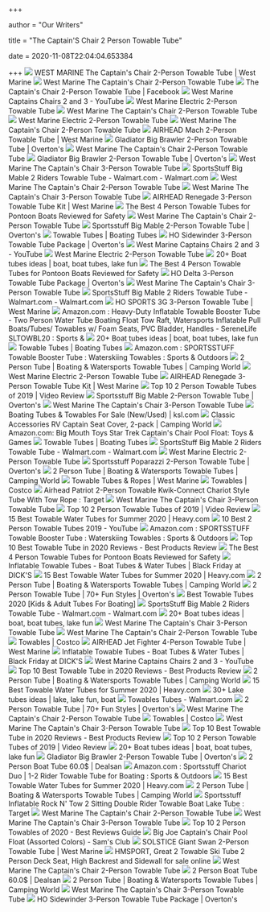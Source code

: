 +++
        
author = "Our Writers"
        
title = "The Captain'S Chair 2 Person Towable Tube"
        
date = 2020-11-08T22:04:04.653384
        
+++
[ ![](https://newcontent.westmarine.com/content/images/catalog/full/18459230_FUL.jpg)](https://newcontent.westmarine.com/content/images/catalog/full/18459230_FUL.jpg) WEST MARINE The Captain's Chair 2-Person Towable Tube | West Marine
[ ![](https://newcontent.westmarine.com/content/images/catalog/large/18459248_LRG.jpg)](https://newcontent.westmarine.com/content/images/catalog/large/18459248_LRG.jpg) West Marine The Captain's Chair 2-Person Towable Tube
[ ![](https://lookaside.fbsbx.com/lookaside/crawler/media/?media_id=2304774466275856)](https://lookaside.fbsbx.com/lookaside/crawler/media/?media_id=2304774466275856) The Captain's Chair 2-Person Towable Tube | Facebook
[ ![](https://i.ytimg.com/vi/TLyC_eA0SDo/maxresdefault.jpg)](https://i.ytimg.com/vi/TLyC_eA0SDo/maxresdefault.jpg) West Marine Captains Chairs 2 and 3 - YouTube
[ ![](https://newcontent.westmarine.com/content/images/catalog/large/18237909_LRG.jpg)](https://newcontent.westmarine.com/content/images/catalog/large/18237909_LRG.jpg) West Marine Electric 2-Person Towable Tube
[ ![](https://newcontent.westmarine.com/content/images/catalog/large/14807168.jpg)](https://newcontent.westmarine.com/content/images/catalog/large/14807168.jpg) West Marine The Captain's Chair 2-Person Towable Tube
[ ![](https://newcontent.westmarine.com/content/images/catalog/large/16207508_LRG.jpeg)](https://newcontent.westmarine.com/content/images/catalog/large/16207508_LRG.jpeg) West Marine Electric 2-Person Towable Tube
[ ![](https://newcontent.westmarine.com/content/images/catalog/large/16225260_LRG.jpeg)](https://newcontent.westmarine.com/content/images/catalog/large/16225260_LRG.jpeg) West Marine The Captain's Chair 2-Person Towable Tube
[ ![](https://newcontent.westmarine.com/content/images/catalog/full/19362664_FUL.16092019113001.jpg)](https://newcontent.westmarine.com/content/images/catalog/full/19362664_FUL.16092019113001.jpg) AIRHEAD Mach 2-Person Towable Tube | West Marine
[ ![](https://www.overtons.com/dw/image/v2/BCJK_PRD/on/demandware.static/-/Sites-global-master-catalog/default/dwfb4a1817/images/large/321558_2.jpg?sw=600&sh=600&sm=fit)](https://www.overtons.com/dw/image/v2/BCJK_PRD/on/demandware.static/-/Sites-global-master-catalog/default/dwfb4a1817/images/large/321558_2.jpg?sw=600&sh=600&sm=fit) Gladiator Big Brawler 2-Person Towable Tube | Overton's
[ ![](https://newcontent.westmarine.com/content/images/catalog/large/18609362_LRG.jpg)](https://newcontent.westmarine.com/content/images/catalog/large/18609362_LRG.jpg) West Marine The Captain's Chair 2-Person Towable Tube
[ ![](https://www.overtons.com/dw/image/v2/BCJK_PRD/on/demandware.static/-/Sites-global-master-catalog/default/dw4826c637/images/large/321558_4.jpg?sw=1350&sh=1000&sm=fit)](https://www.overtons.com/dw/image/v2/BCJK_PRD/on/demandware.static/-/Sites-global-master-catalog/default/dw4826c637/images/large/321558_4.jpg?sw=1350&sh=1000&sm=fit) Gladiator Big Brawler 2-Person Towable Tube | Overton's
[ ![](https://newcontent.westmarine.com/content/images/catalog/large/19101567_LRG.jpg)](https://newcontent.westmarine.com/content/images/catalog/large/19101567_LRG.jpg) West Marine The Captain's Chair 3-Person Towable Tube
[ ![](https://i5.walmartimages.com/asr/61c508aa-e810-40c8-ad28-94866b5ae8f0_1.5541038a5cf974711c0c72924dccb116.jpeg)](https://i5.walmartimages.com/asr/61c508aa-e810-40c8-ad28-94866b5ae8f0_1.5541038a5cf974711c0c72924dccb116.jpeg) SportsStuff Big Mable 2 Riders Towable Tube - Walmart.com - Walmart.com
[ ![](https://newcontent.westmarine.com/content/images/catalog/large/15100035_LRG.jpg)](https://newcontent.westmarine.com/content/images/catalog/large/15100035_LRG.jpg) West Marine The Captain's Chair 2-Person Towable Tube
[ ![](https://newcontent.westmarine.com/content/images/catalog/large/16959108_LRG.jpg)](https://newcontent.westmarine.com/content/images/catalog/large/16959108_LRG.jpg) West Marine The Captain's Chair 3-Person Towable Tube
[ ![](https://newcontent.westmarine.com/content/images/catalog/full/19637404_FUL.16092019083007.jpg)](https://newcontent.westmarine.com/content/images/catalog/full/19637404_FUL.16092019083007.jpg) AIRHEAD Renegade 3-Person Towable Tube Kit | West Marine
[ ![](https://pontoonopedia.com/wp-content/uploads/2018/02/4-person-towable.jpg)](https://pontoonopedia.com/wp-content/uploads/2018/02/4-person-towable.jpg) The Best 4 Person Towable Tubes for Pontoon Boats Reviewed for Safety
[ ![](https://newcontent.westmarine.com/content/images/catalog/large/18459206_LRG.jpg)](https://newcontent.westmarine.com/content/images/catalog/large/18459206_LRG.jpg) West Marine The Captain's Chair 2-Person Towable Tube
[ ![](https://www.overtons.com/dw/image/v2/BCJK_PRD/on/demandware.static/-/Sites-global-master-catalog/default/dw66d2b517/images/large/356458_2.jpg?sw=1350&sh=1000&sm=fit)](https://www.overtons.com/dw/image/v2/BCJK_PRD/on/demandware.static/-/Sites-global-master-catalog/default/dw66d2b517/images/large/356458_2.jpg?sw=1350&sh=1000&sm=fit) Sportsstuff Big Mable 2-Person Towable Tube | Overton's
[ ![](https://www.wholesalemarine.com/product_images/uploaded_images/skitubes.jpg)](https://www.wholesalemarine.com/product_images/uploaded_images/skitubes.jpg) Towable Tubes | Boating Tubes
[ ![](https://www.overtons.com/dw/image/v2/BCJK_PRD/on/demandware.static/-/Sites-global-master-catalog/default/dw9ddb52b5/images/large/331947_1.jpg?sw=1350&sh=1000&sm=fit)](https://www.overtons.com/dw/image/v2/BCJK_PRD/on/demandware.static/-/Sites-global-master-catalog/default/dw9ddb52b5/images/large/331947_1.jpg?sw=1350&sh=1000&sm=fit) HO Sidewinder 3-Person Towable Tube Package | Overton's
[ ![](https://i.ytimg.com/vi/tCWHglWK9GI/hqdefault.jpg)](https://i.ytimg.com/vi/tCWHglWK9GI/hqdefault.jpg) West Marine Captains Chairs 2 and 3 - YouTube
[ ![](https://newcontent.westmarine.com/content/images/catalog/large/16207474_LRG.jpeg)](https://newcontent.westmarine.com/content/images/catalog/large/16207474_LRG.jpeg) West Marine Electric 2-Person Towable Tube
[ ![](https://i.pinimg.com/236x/7b/00/da/7b00da8141b4f152026e6496366dd6db--water-tube-boating-fun.jpg)](https://i.pinimg.com/236x/7b/00/da/7b00da8141b4f152026e6496366dd6db--water-tube-boating-fun.jpg) 20+ Boat tubes ideas | boat, boat tubes, lake fun
[ ![](https://pontoonopedia.com/wp-content/uploads/2018/02/bandwagon-2x2.jpg)](https://pontoonopedia.com/wp-content/uploads/2018/02/bandwagon-2x2.jpg) The Best 4 Person Towable Tubes for Pontoon Boats Reviewed for Safety
[ ![](https://www.overtons.com/dw/image/v2/BCJK_PRD/on/demandware.static/-/Sites-global-master-catalog/default/dw6977cc38/images/large/109595_3.jpg?sw=1350&sh=1000&sm=fit)](https://www.overtons.com/dw/image/v2/BCJK_PRD/on/demandware.static/-/Sites-global-master-catalog/default/dw6977cc38/images/large/109595_3.jpg?sw=1350&sh=1000&sm=fit) HO Delta 3-Person Towable Tube Package | Overton's
[ ![](https://newcontent.westmarine.com/content/images/catalog/large/13565544_LRG.jpg)](https://newcontent.westmarine.com/content/images/catalog/large/13565544_LRG.jpg) West Marine The Captain's Chair 3-Person Towable Tube
[ ![](https://i5.walmartimages.com/asr/531585fd-36cb-42d6-b5c0-40cfea686372_1.5e0802544e1943a05a04079e9edcecab.jpeg)](https://i5.walmartimages.com/asr/531585fd-36cb-42d6-b5c0-40cfea686372_1.5e0802544e1943a05a04079e9edcecab.jpeg) SportsStuff Big Mable 2 Riders Towable Tube - Walmart.com - Walmart.com
[ ![](https://newcontent.westmarine.com/content/images/catalog/full/19362854_FUL.04042019103001.jpg)](https://newcontent.westmarine.com/content/images/catalog/full/19362854_FUL.04042019103001.jpg) HO SPORTS 3G 3-Person Towable Tube | West Marine
[ ![](https://images-na.ssl-images-amazon.com/images/I/81P%2BwrHmqwL._AC_SX425_.jpg)](https://images-na.ssl-images-amazon.com/images/I/81P%2BwrHmqwL._AC_SX425_.jpg) Amazon.com : Heavy-Duty Inflatable Towable Booster Tube - Two Person Water  Tube Boating Float Tow Raft, Watersports Inflatable Pull Boats/Tubes/ Towables w/ Foam Seats, PVC Bladder, Handles - SereneLife SLTOWBL20 :  Sports &
[ ![](https://i.pinimg.com/236x/4f/67/f9/4f67f96f8c492a45373c49ce0888432e--crazy-things-things-to-do.jpg)](https://i.pinimg.com/236x/4f/67/f9/4f67f96f8c492a45373c49ce0888432e--crazy-things-things-to-do.jpg) 20+ Boat tubes ideas | boat, boat tubes, lake fun
[ ![](https://cdn11.bigcommerce.com/s-6rtev5owwo/images/stencil/190x250/w/api5ug2tk__51241.original.jpg)](https://cdn11.bigcommerce.com/s-6rtev5owwo/images/stencil/190x250/w/api5ug2tk__51241.original.jpg) Towable Tubes | Boating Tubes
[ ![](https://images-na.ssl-images-amazon.com/images/I/811qkLAV7GL._AC_SL1500_.jpg)](https://images-na.ssl-images-amazon.com/images/I/811qkLAV7GL._AC_SL1500_.jpg) Amazon.com : SPORTSSTUFF Towable Booster Tube : Waterskiing Towables :  Sports & Outdoors
[ ![](https://www.campingworld.com/dw/image/v2/BCJK_PRD/on/demandware.static/-/Sites-global-master-catalog/default/dwe6dad42c/images/large/357413_1.jpg?sw=195&sh=195&sm=fit)](https://www.campingworld.com/dw/image/v2/BCJK_PRD/on/demandware.static/-/Sites-global-master-catalog/default/dwe6dad42c/images/large/357413_1.jpg?sw=195&sh=195&sm=fit) 2 Person Tube | Boating & Watersports Towable Tubes | Camping World
[ ![](https://newcontent.westmarine.com/content/images/catalog/large/18237917_LRG.jpg)](https://newcontent.westmarine.com/content/images/catalog/large/18237917_LRG.jpg) West Marine Electric 2-Person Towable Tube
[ ![](https://newcontent.westmarine.com/content/images/catalog/full/19821933_FUL.05022020113010.jpg)](https://newcontent.westmarine.com/content/images/catalog/full/19821933_FUL.05022020113010.jpg) AIRHEAD Renegade 3-Person Towable Tube Kit | West Marine
[ ![](https://images.ezvid.com/image/upload/fl_immutable_cache/e_trim/c_pad,f_auto,h_300,w_600,q_auto:eco/mhomk5un3f0a6qgxbgan)](https://images.ezvid.com/image/upload/fl_immutable_cache/e_trim/c_pad,f_auto,h_300,w_600,q_auto:eco/mhomk5un3f0a6qgxbgan) Top 10 2 Person Towable Tubes of 2019 | Video Review
[ ![](https://www.overtons.com/dw/image/v2/BCJK_PRD/on/demandware.static/-/Sites-global-master-catalog/default/dwc3db35a7/images/large/356458_3.jpg?sw=1350&sh=1000&sm=fit)](https://www.overtons.com/dw/image/v2/BCJK_PRD/on/demandware.static/-/Sites-global-master-catalog/default/dwc3db35a7/images/large/356458_3.jpg?sw=1350&sh=1000&sm=fit) Sportsstuff Big Mable 2-Person Towable Tube | Overton's
[ ![](https://newcontent.westmarine.com/content/images/catalog/large/16959074_LRG.jpg)](https://newcontent.westmarine.com/content/images/catalog/large/16959074_LRG.jpg) West Marine The Captain's Chair 3-Person Towable Tube
[ ![](https://img.ksl.com/mx/mplace-classifieds.ksl.com/945323-1603078318-551860.jpg?filter=marketplace/400x300_cropped)](https://img.ksl.com/mx/mplace-classifieds.ksl.com/945323-1603078318-551860.jpg?filter=marketplace/400x300_cropped) Boating Tubes & Towables For Sale (New/Used) | ksl.com
[ ![](https://www.campingworld.com/dw/image/v2/BCJK_PRD/on/demandware.static/-/Sites-global-master-catalog/default/dw49b0318e/images/large/115246_1.jpg?sw=1350&sh=1000&sm=fit)](https://www.campingworld.com/dw/image/v2/BCJK_PRD/on/demandware.static/-/Sites-global-master-catalog/default/dw49b0318e/images/large/115246_1.jpg?sw=1350&sh=1000&sm=fit) Classic Accessories RV Captain Seat Cover, 2-pack | Camping World
[ ![](https://images-na.ssl-images-amazon.com/images/I/61rCQPr%2BnGL._AC_SX425_.jpg)](https://images-na.ssl-images-amazon.com/images/I/61rCQPr%2BnGL._AC_SX425_.jpg) Amazon.com: Big Mouth Toys Star Trek Captain's Chair Pool Float: Toys &  Games
[ ![](https://cdn11.bigcommerce.com/s-6rtev5owwo/images/stencil/190x250/w/apionllos__92748.original.jpg)](https://cdn11.bigcommerce.com/s-6rtev5owwo/images/stencil/190x250/w/apionllos__92748.original.jpg) Towable Tubes | Boating Tubes
[ ![](https://i5.walmartimages.com/asr/76009cb7-6998-4b0e-bd77-3b4257f612c0_1.0b243b7974675a147efed19e4855e157.jpeg)](https://i5.walmartimages.com/asr/76009cb7-6998-4b0e-bd77-3b4257f612c0_1.0b243b7974675a147efed19e4855e157.jpeg) SportsStuff Big Mable 2 Riders Towable Tube - Walmart.com - Walmart.com
[ ![](https://newcontent.westmarine.com/content/images/catalog/large/14807424_LRG.jpg)](https://newcontent.westmarine.com/content/images/catalog/large/14807424_LRG.jpg) West Marine Electric 2-Person Towable Tube
[ ![](https://www.overtons.com/dw/image/v2/BCJK_PRD/on/demandware.static/-/Sites-global-master-catalog/default/dw5f27ad7c/images/large/330671_2.jpg?sw=1350&sh=1000&sm=fit)](https://www.overtons.com/dw/image/v2/BCJK_PRD/on/demandware.static/-/Sites-global-master-catalog/default/dw5f27ad7c/images/large/330671_2.jpg?sw=1350&sh=1000&sm=fit) Sportsstuff Poparazzi 2-Person Towable Tube | Overton's
[ ![](https://www.campingworld.com/dw/image/v2/BCJK_PRD/on/demandware.static/-/Sites-global-master-catalog/default/dw525d8a7f/images/large/350963_1.jpg?sw=195&sh=195&sm=fit)](https://www.campingworld.com/dw/image/v2/BCJK_PRD/on/demandware.static/-/Sites-global-master-catalog/default/dw525d8a7f/images/large/350963_1.jpg?sw=195&sh=195&sm=fit) 2 Person Tube | Boating & Watersports Towable Tubes | Camping World
[ ![](https://newcontent.westmarine.com/content/images/catalog/full/19776178_FUL.25112019100037.jpg)](https://newcontent.westmarine.com/content/images/catalog/full/19776178_FUL.25112019100037.jpg) Towable Tubes & Ropes | West Marine
[ ![](https://images.costco-static.com/ImageDelivery/imageService?profileId=12026540&imageId=100391061-847__1&recipeName=350)](https://images.costco-static.com/ImageDelivery/imageService?profileId=12026540&imageId=100391061-847__1&recipeName=350) Towables | Costco
[ ![](https://target.scene7.com/is/image/Target/GUEST_deacdfa5-7165-4925-b831-e0699daf20d2?wid=488&hei=488&fmt=pjpeg)](https://target.scene7.com/is/image/Target/GUEST_deacdfa5-7165-4925-b831-e0699daf20d2?wid=488&hei=488&fmt=pjpeg) Airhead Patriot 2-Person Towable Kwik-Connect Chariot Style Tube With Tow  Rope : Target
[ ![](https://newcontent.westmarine.com/content/images/catalog/large/17952706_LRG.jpg)](https://newcontent.westmarine.com/content/images/catalog/large/17952706_LRG.jpg) West Marine The Captain's Chair 3-Person Towable Tube
[ ![](https://images.ezvid.com/image/upload/fl_immutable_cache/e_trim/c_pad,f_auto,h_270,q_auto:eco/p97j69hbglnc05zq90ei)](https://images.ezvid.com/image/upload/fl_immutable_cache/e_trim/c_pad,f_auto,h_270,q_auto:eco/p97j69hbglnc05zq90ei) Top 10 2 Person Towable Tubes of 2019 | Video Review
[ ![](https://heavy.com/wp-content/uploads/2019/04/43688834_s.jpg?quality=65&strip=all)](https://heavy.com/wp-content/uploads/2019/04/43688834_s.jpg?quality=65&strip=all) 15 Best Towable Water Tubes for Summer 2020 | Heavy.com
[ ![](https://i.ytimg.com/vi/rdQCh6WWy34/maxresdefault.jpg)](https://i.ytimg.com/vi/rdQCh6WWy34/maxresdefault.jpg) 10 Best 2 Person Towable Tubes 2019 - YouTube
[ ![](https://images-na.ssl-images-amazon.com/images/I/917yh6DVQ3L._AC_SX450_.jpg)](https://images-na.ssl-images-amazon.com/images/I/917yh6DVQ3L._AC_SX450_.jpg) Amazon.com : SPORTSSTUFF Towable Booster Tube : Waterskiing Towables :  Sports & Outdoors
[ ![](https://www.easygetproduct.com/wp-content/uploads/2019/06/Top-10-Best-Towable-Tube-in-2019.jpg)](https://www.easygetproduct.com/wp-content/uploads/2019/06/Top-10-Best-Towable-Tube-in-2019.jpg) Top 10 Best Towable Tube in 2020 Reviews - Best Products Review
[ ![](https://ws-na.amazon-adsystem.com/widgets/q?_encoding=UTF8&ASIN=B001I3CO5M&Format=_SL160_&ID=AsinImage&MarketPlace=US&ServiceVersion=20070822&WS=1&tag=pontoonopedia-20)](https://ws-na.amazon-adsystem.com/widgets/q?_encoding=UTF8&ASIN=B001I3CO5M&Format=_SL160_&ID=AsinImage&MarketPlace=US&ServiceVersion=20070822&WS=1&tag=pontoonopedia-20) The Best 4 Person Towable Tubes for Pontoon Boats Reviewed for Safety
[ ![](https://dks.scene7.com/is/image/dkscdn/19DBXUDBXDLTXXXXXWSR_Yellow_Blue_Orange_is/?$DSG_ProductCard$)](https://dks.scene7.com/is/image/dkscdn/19DBXUDBXDLTXXXXXWSR_Yellow_Blue_Orange_is/?$DSG_ProductCard$) Inflatable Towable Tubes - Boat Tubes & Water Tubes | Black Friday at DICK'S
[ ![](https://heavy.com/wp-content/uploads/2019/04/81u-lvaljel._sl1200_.jpg?quality=65&strip=all&w=425)](https://heavy.com/wp-content/uploads/2019/04/81u-lvaljel._sl1200_.jpg?quality=65&strip=all&w=425) 15 Best Towable Water Tubes for Summer 2020 | Heavy.com
[ ![](https://www.campingworld.com/dw/image/v2/BCJK_PRD/on/demandware.static/-/Sites-global-master-catalog/default/dw9e154d5b/images/large/705872_1.jpg?sw=195&sh=195&sm=fit)](https://www.campingworld.com/dw/image/v2/BCJK_PRD/on/demandware.static/-/Sites-global-master-catalog/default/dw9e154d5b/images/large/705872_1.jpg?sw=195&sh=195&sm=fit) 2 Person Tube | Boating & Watersports Towable Tubes | Camping World
[ ![](https://www.overtons.com/dw/image/v2/BCJK_PRD/on/demandware.static/-/Sites-global-master-catalog/default/dw030031d5/images/large/356377_1.jpg?sw=195&sh=195&sm=fit)](https://www.overtons.com/dw/image/v2/BCJK_PRD/on/demandware.static/-/Sites-global-master-catalog/default/dw030031d5/images/large/356377_1.jpg?sw=195&sh=195&sm=fit) 2 Person Towable Tube | 70+ Fun Styles | Overton's
[ ![](https://themarinelab.com/wp-content/uploads/2017/05/Best-Inflatable-Towable-Tube-for-Boats.jpg)](https://themarinelab.com/wp-content/uploads/2017/05/Best-Inflatable-Towable-Tube-for-Boats.jpg) Best Towable Tubes 2020 [Kids & Adult Tubes For Boating]
[ ![](https://i5.walmartimages.com/asr/8ad9eada-6c2d-4f58-89b6-08c1d8443502_1.059d5d5322923d43204f51810c291879.jpeg?odnWidth=282&odnHeight=282&odnBg=ffffff)](https://i5.walmartimages.com/asr/8ad9eada-6c2d-4f58-89b6-08c1d8443502_1.059d5d5322923d43204f51810c291879.jpeg?odnWidth=282&odnHeight=282&odnBg=ffffff) SportsStuff Big Mable 2 Riders Towable Tube - Walmart.com - Walmart.com
[ ![](https://i.pinimg.com/236x/86/d9/50/86d95068453f48d26b7f9f14ee3d5b87--water-tube-boating-fun.jpg)](https://i.pinimg.com/236x/86/d9/50/86d95068453f48d26b7f9f14ee3d5b87--water-tube-boating-fun.jpg) 20+ Boat tubes ideas | boat, boat tubes, lake fun
[ ![](https://newcontent.westmarine.com/content/images/catalog/large/19101500_LRG.jpg)](https://newcontent.westmarine.com/content/images/catalog/large/19101500_LRG.jpg) West Marine The Captain's Chair 3-Person Towable Tube
[ ![](https://newcontent.westmarine.com/content/images/catalog/large/15100050_LRG.jpg)](https://newcontent.westmarine.com/content/images/catalog/large/15100050_LRG.jpg) West Marine The Captain's Chair 2-Person Towable Tube
[ ![](https://images.costco-static.com/ImageDelivery/imageService?profileId=12026540&imageId=100477114-847__1&recipeName=350)](https://images.costco-static.com/ImageDelivery/imageService?profileId=12026540&imageId=100477114-847__1&recipeName=350) Towables | Costco
[ ![](https://newcontent.westmarine.com/content/images/catalog/full/19779594_FUL.01102019040011.jpg)](https://newcontent.westmarine.com/content/images/catalog/full/19779594_FUL.01102019040011.jpg) AIRHEAD Jet Fighter 4-Person Towable Tube | West Marine
[ ![](https://dks.scene7.com/is/image/dkscdn/19AHDURHDRPTD2XXXWSR_is/?$DSG_ProductCard$)](https://dks.scene7.com/is/image/dkscdn/19AHDURHDRPTD2XXXWSR_is/?$DSG_ProductCard$) Inflatable Towable Tubes - Boat Tubes & Water Tubes | Black Friday at DICK'S
[ ![](https://i.ytimg.com/vi/2wOswocNlGY/hqdefault.jpg)](https://i.ytimg.com/vi/2wOswocNlGY/hqdefault.jpg) West Marine Captains Chairs 2 and 3 - YouTube
[ ![](https://www.easygetproduct.com/wp-content/uploads/2019/06/3.-Sable-3-Person-Towable-Tube--300x300.jpg)](https://www.easygetproduct.com/wp-content/uploads/2019/06/3.-Sable-3-Person-Towable-Tube--300x300.jpg) Top 10 Best Towable Tube in 2020 Reviews - Best Products Review
[ ![](https://www.campingworld.com/dw/image/v2/BCJK_PRD/on/demandware.static/-/Sites-global-master-catalog/default/dw236b5751/images/large/356462_1.jpg?sw=195&sh=195&sm=fit)](https://www.campingworld.com/dw/image/v2/BCJK_PRD/on/demandware.static/-/Sites-global-master-catalog/default/dw236b5751/images/large/356462_1.jpg?sw=195&sh=195&sm=fit) 2 Person Tube | Boating & Watersports Towable Tubes | Camping World
[ ![](https://heavy.com/wp-content/uploads/2019/04/a1ficreo7wl._sl1500_.jpg?quality=65&strip=all&w=425)](https://heavy.com/wp-content/uploads/2019/04/a1ficreo7wl._sl1500_.jpg?quality=65&strip=all&w=425) 15 Best Towable Water Tubes for Summer 2020 | Heavy.com
[ ![](https://i.pinimg.com/236x/48/02/a2/4802a2990f479d6ee39d1ded80af7db8--pontoon-boats-pontoon-boat-ideas.jpg)](https://i.pinimg.com/236x/48/02/a2/4802a2990f479d6ee39d1ded80af7db8--pontoon-boats-pontoon-boat-ideas.jpg) 30+ Lake tubes ideas | lake, lake fun, boat
[ ![](https://i5.walmartimages.com/asr/0b088cf9-8740-4f2c-ab0d-683faaa46c7a_1.923854f8a43cf25a6b5c00d3833abc5c.jpeg?odnHeight=200&odnWidth=200&odnBg=ffffff)](https://i5.walmartimages.com/asr/0b088cf9-8740-4f2c-ab0d-683faaa46c7a_1.923854f8a43cf25a6b5c00d3833abc5c.jpeg?odnHeight=200&odnWidth=200&odnBg=ffffff) Towables Tubes - Walmart.com
[ ![](https://www.overtons.com/dw/image/v2/BCJK_PRD/on/demandware.static/-/Sites-global-master-catalog/default/dwb0e858d1/images/large/357460_1.jpg?sw=195&sh=195&sm=fit)](https://www.overtons.com/dw/image/v2/BCJK_PRD/on/demandware.static/-/Sites-global-master-catalog/default/dwb0e858d1/images/large/357460_1.jpg?sw=195&sh=195&sm=fit) 2 Person Towable Tube | 70+ Fun Styles | Overton's
[ ![](https://newcontent.westmarine.com/content/images/catalog/large/18459198_LRG.jpg)](https://newcontent.westmarine.com/content/images/catalog/large/18459198_LRG.jpg) West Marine The Captain's Chair 2-Person Towable Tube
[ ![](https://images.costco-static.com/ImageDelivery/imageService?profileId=12026540&imageId=100666884-847__1&recipeName=350)](https://images.costco-static.com/ImageDelivery/imageService?profileId=12026540&imageId=100666884-847__1&recipeName=350) Towables | Costco
[ ![](https://newcontent.westmarine.com/content/images/catalog/large/19101583_LRG.jpg)](https://newcontent.westmarine.com/content/images/catalog/large/19101583_LRG.jpg) West Marine The Captain's Chair 3-Person Towable Tube
[ ![](https://www.easygetproduct.com/wp-content/uploads/2019/06/7.-Airhead-Patriot-2-Person-Reversible-Style-Towable-Kwik-Tube--300x300.jpg)](https://www.easygetproduct.com/wp-content/uploads/2019/06/7.-Airhead-Patriot-2-Person-Reversible-Style-Towable-Kwik-Tube--300x300.jpg) Top 10 Best Towable Tube in 2020 Reviews - Best Products Review
[ ![](https://images.ezvid.com/image/upload/fl_immutable_cache/e_trim/c_pad,f_auto,h_270,q_auto:eco/hylqdwwv9p807hepogsc)](https://images.ezvid.com/image/upload/fl_immutable_cache/e_trim/c_pad,f_auto,h_270,q_auto:eco/hylqdwwv9p807hepogsc) Top 10 2 Person Towable Tubes of 2019 | Video Review
[ ![](https://i.pinimg.com/236x/5f/f3/b7/5ff3b79acedc0513c576d7a55653f4d1--kite-tube-lake-toys.jpg)](https://i.pinimg.com/236x/5f/f3/b7/5ff3b79acedc0513c576d7a55653f4d1--kite-tube-lake-toys.jpg) 20+ Boat tubes ideas | boat, boat tubes, lake fun
[ ![](https://www.overtons.com/dw/image/v2/BCJK_PRD/on/demandware.static/-/Sites-global-master-catalog/default/dwa0e8c032/images/large/321558_3.jpg?sw=1350&sh=1000&sm=fit)](https://www.overtons.com/dw/image/v2/BCJK_PRD/on/demandware.static/-/Sites-global-master-catalog/default/dwa0e8c032/images/large/321558_3.jpg?sw=1350&sh=1000&sm=fit) Gladiator Big Brawler 2-Person Towable Tube | Overton's
[ ![](https://www.dealsanimg.com/d/l400/pict/392864596728_/2-person-boat-tube.jpg)](https://www.dealsanimg.com/d/l400/pict/392864596728_/2-person-boat-tube.jpg) 2 Person Boat Tube  60.0$ | Dealsan
[ ![](https://images-na.ssl-images-amazon.com/images/I/71NgHsbnpZL._AC_SL1500_.jpg)](https://images-na.ssl-images-amazon.com/images/I/71NgHsbnpZL._AC_SL1500_.jpg) Amazon.com : Sportsstuff Chariot Duo | 1-2 Rider Towable Tube for Boating :  Sports & Outdoors
[ ![](https://heavy.com/wp-content/uploads/2019/04/a1zvqc07uzl._sl1500_-1.jpg?quality=65&strip=all&w=425)](https://heavy.com/wp-content/uploads/2019/04/a1zvqc07uzl._sl1500_-1.jpg?quality=65&strip=all&w=425) 15 Best Towable Water Tubes for Summer 2020 | Heavy.com
[ ![](https://www.campingworld.com/dw/image/v2/BCJK_PRD/on/demandware.static/-/Sites-global-master-catalog/default/dwe57985b1/images/large/330671_1.jpg?sw=195&sh=195&sm=fit)](https://www.campingworld.com/dw/image/v2/BCJK_PRD/on/demandware.static/-/Sites-global-master-catalog/default/dwe57985b1/images/large/330671_1.jpg?sw=195&sh=195&sm=fit) 2 Person Tube | Boating & Watersports Towable Tubes | Camping World
[ ![](https://target.scene7.com/is/image/Target/GUEST_55cc76e9-8c7b-42b4-8d3d-b5d39e9ad731?wid=488&hei=488&fmt=pjpeg)](https://target.scene7.com/is/image/Target/GUEST_55cc76e9-8c7b-42b4-8d3d-b5d39e9ad731?wid=488&hei=488&fmt=pjpeg) Sportsstuff Inflatable Rock N' Tow 2 Sitting Double Rider Towable Boat Lake  Tube : Target
[ ![](https://newcontent.westmarine.com/content/images/catalog/large/18459222_LRG.jpg)](https://newcontent.westmarine.com/content/images/catalog/large/18459222_LRG.jpg) West Marine The Captain's Chair 2-Person Towable Tube
[ ![](https://newcontent.westmarine.com/content/images/catalog/large/16207516_LRG.jpeg)](https://newcontent.westmarine.com/content/images/catalog/large/16207516_LRG.jpeg) West Marine The Captain's Chair 3-Person Towable Tube
[ ![](https://m.media-amazon.com/images/I/51na7TiD0FL.jpg)](https://m.media-amazon.com/images/I/51na7TiD0FL.jpg) Top 10 2 Person Towables of 2020 - Best Reviews Guide
[ ![](https://images.samsclubresources.com/is/image/samsclub/0040612989499_A?$DT_PDP_Image$)](https://images.samsclubresources.com/is/image/samsclub/0040612989499_A?$DT_PDP_Image$) Big Joe Captain's Chair Pool Float (Assorted Colors) - Sam's Club
[ ![](https://newcontent.westmarine.com/content/images/catalog/full/18204875_FUL.jpg)](https://newcontent.westmarine.com/content/images/catalog/full/18204875_FUL.jpg) SOLSTICE Giant Swan 2-Person Towable Tube | West Marine
[ ![](https://i.ebayimg.com/thumbs/images/g/9NoAAOxyyq5TPDba/s-l200.jpg)](https://i.ebayimg.com/thumbs/images/g/9NoAAOxyyq5TPDba/s-l200.jpg) HMSPORT, Great 2 Towable Ski Tube 2 Person Deck Seat, High Backrest and  Sidewall for sale online
[ ![](https://newcontent.westmarine.com/content/images/catalog/large/15100043_LRG.jpg)](https://newcontent.westmarine.com/content/images/catalog/large/15100043_LRG.jpg) West Marine The Captain's Chair 2-Person Towable Tube
[ ![](https://www.dealsanimg.com/d/l400/pict/254632656146_/2-person-towable-tube-pull-behind-boat-inflatable-ski-lake.jpg)](https://www.dealsanimg.com/d/l400/pict/254632656146_/2-person-towable-tube-pull-behind-boat-inflatable-ski-lake.jpg) 2 Person Boat Tube  60.0$ | Dealsan
[ ![](https://www.campingworld.com/dw/image/v2/BCJK_PRD/on/demandware.static/-/Sites-global-master-catalog/default/dwa7997b9b/images/large/358354_1.jpg?sw=195&sh=195&sm=fit)](https://www.campingworld.com/dw/image/v2/BCJK_PRD/on/demandware.static/-/Sites-global-master-catalog/default/dwa7997b9b/images/large/358354_1.jpg?sw=195&sh=195&sm=fit) 2 Person Tube | Boating & Watersports Towable Tubes | Camping World
[ ![](https://newcontent.westmarine.com/content/images/catalog/large/13565387_LRG.jpg)](https://newcontent.westmarine.com/content/images/catalog/large/13565387_LRG.jpg) West Marine The Captain's Chair 3-Person Towable Tube
[ ![](https://www.overtons.com/dw/image/v2/BCJK_PRD/on/demandware.static/-/Sites-global-master-catalog/default/dw31c195f4/images/large/331947_4.jpg?sw=1350&sh=1000&sm=fit)](https://www.overtons.com/dw/image/v2/BCJK_PRD/on/demandware.static/-/Sites-global-master-catalog/default/dw31c195f4/images/large/331947_4.jpg?sw=1350&sh=1000&sm=fit) HO Sidewinder 3-Person Towable Tube Package | Overton's
